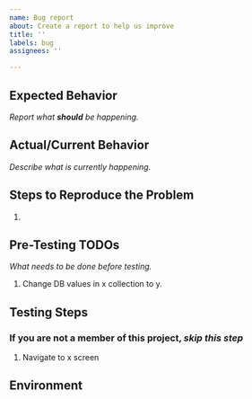 ```yaml
---
name: Bug report
about: Create a report to help us improve
title: ''
labels: bug
assignees: ''

---
```


## Expected Behavior

_Report what **should** be happening._

## Actual/Current Behavior

_Describe what is currently happening._

## Steps to Reproduce the Problem

  1. 

## Pre-Testing TODOs

_What needs to be done before testing._

  1. Change DB values in x collection to y.

## Testing Steps

### If you are not a member of this project, _skip this step_

  1. Navigate to x screen

## Environment
